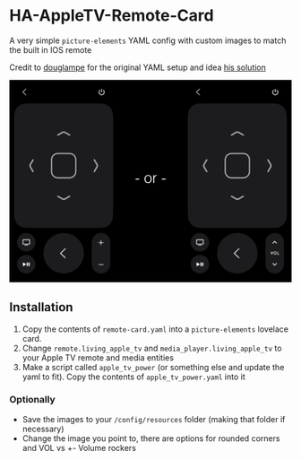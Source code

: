 # HA-AppleTV-Remote-Card

A very simple `picture-elements` YAML config with custom images to match the built in IOS remote

Credit to [douglampe](https://github.com/douglampe) for the original YAML setup and idea [his solution](https://github.com/douglampe/ha-appletv-remote-card)

![Both types of Volume](https://github.com/HenrySeed/HA-AppleTV-Remote-Card/blob/main/eithor_or.png?raw=true)

## Installation

1. Copy the contents of `remote-card.yaml` into a `picture-elements` lovelace card.
2. Change `remote.living_apple_tv` and `media_player.living_apple_tv` to your Apple TV remote and media entities
3. Make a script called `apple_tv_power` (or something else and update the yaml to fit). Copy the contents of `apple_tv_power.yaml` into it

### Optionally

-   Save the images to your `/config/resources` folder (making that folder if necessary)
-   Change the image you point to, there are options for rounded corners and VOL vs +- Volume rockers
